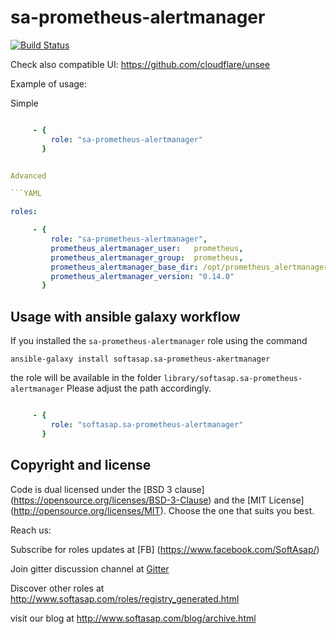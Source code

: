 sa-prometheus-alertmanager
==========================

[![Build Status](https://travis-ci.org/softasap/sa-prometheus-alertmanager.svg?branch=master)](https://travis-ci.org/softasap/sa-prometheus-alertmanager)

Check also compatible UI:  https://github.com/cloudflare/unsee

Example of usage:

Simple

```YAML

     - {
         role: "sa-prometheus-alertmanager"
       }


Advanced

```YAML

roles:

     - {
         role: "sa-prometheus-alertmanager",
         prometheus_alertmanager_user:   prometheus,
         prometheus_alertmanager_group:  prometheus,
         prometheus_alertmanager_base_dir: /opt/prometheus_alertmanager,
         prometheus_alertmanager_version: "0.14.0"
       }
```


Usage with ansible galaxy workflow
----------------------------------

If you installed the `sa-prometheus-alertmanager` role using the command


`
   ansible-galaxy install softasap.sa-prometheus-akertmanager
`

the role will be available in the folder `library/softasap.sa-prometheus-alertmanager`
Please adjust the path accordingly.

```YAML

     - {
         role: "softasap.sa-prometheus-alertmanager"
       }

```




Copyright and license
---------------------

Code is dual licensed under the [BSD 3 clause] (https://opensource.org/licenses/BSD-3-Clause) and the [MIT License] (http://opensource.org/licenses/MIT). Choose the one that suits you best.

Reach us:

Subscribe for roles updates at [FB] (https://www.facebook.com/SoftAsap/)

Join gitter discussion channel at [Gitter](https://gitter.im/softasap)

Discover other roles at  http://www.softasap.com/roles/registry_generated.html

visit our blog at http://www.softasap.com/blog/archive.html

